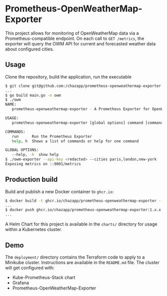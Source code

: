 # Prometheus-OpenWeatherMap-Exporter

This project allows for monitoring of OpenWeatherMap data via a Prometheus-compatible endpoint.
On each call to `GET /metrics`, the exporter will query the OWM API for current and forecasted
weather data about configured cities.

## Usage

Clone the repository, build the application, run the executable

```bash
$ git clone git@github.com:/chazapp/prometheus-openweathermap-exporter && cd prometheus-openweathermap-exporter
...
$ go build main.go -o owm
$ ./owm
NAME:
   prometheus-openweathermap-exporter - A Prometheus Exporter for OpenWeatherMap

USAGE:
   prometheus-openweathermap-exporter [global options] command [command options]

COMMANDS:
   run      Run the Prometheus Exporter
   help, h  Shows a list of commands or help for one command

GLOBAL OPTIONS:
   --help, -h  show help
$ ./owm-exporter --api-key <redacted> --cities paris,london,new-york
Exposing metrics on ::9001/metrics
```

## Production build

Build and publish a new Docker container to `ghcr.io`:

```bash
$ docker build -t ghcr.io/chazapp/prometheus-openweathermap-exporter --build-arg VERSION=1.x.x
...
$ docker push ghcr.io/chazapp/prometheus-openweathermap-exporter:1.x.x
...
```

A Helm Chart for this project is available in the `charts/` directory for usage within a Kubernetes cluster.

## Demo

The `deployment/` directory contains the Terraform code to apply to a Minikube cluster. Instructions are available in the `README.md` file.
The cluster will get configured with:

- Kube-Prometheus-Stack chart
- Grafana
- Prometheus-OpenWeatherMap-Exporter  
